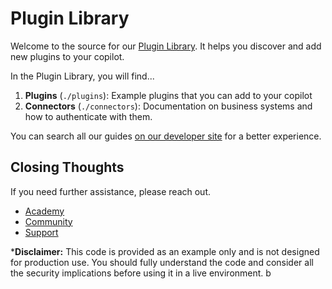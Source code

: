 # Plugin Library

Welcome to the source for our [Plugin Library](https://developer.moveworks.com/creator-studio/plugin-library/). It helps you discover and add new plugins to your copilot.

In the Plugin Library, you will find...

1. **Plugins** (`./plugins`): Example plugins that you can add to your copilot
3. **Connectors** (`./connectors`): Documentation on business systems and how to authenticate with them.

You can search all our guides [on our developer site](https://developer.moveworks.com/creator-studio/resources/) for a better experience.

## Closing Thoughts

If you need further assistance, please reach out.

- [Academy](https://academy.moveworks.com)
- [Community](https://community.moveworks.com/developer-hub-6)
- [Support](https://developer.moveworks.com/creator-studio/support/)

***Disclaimer:** This code is provided as an example only and is not designed for production use. You should fully understand the code and consider all the security implications before using it in a live environment.
b